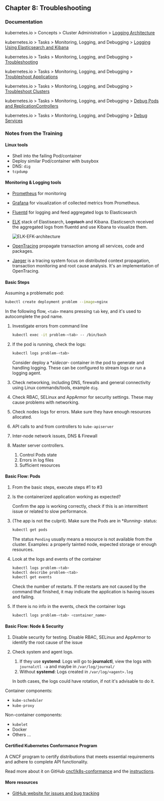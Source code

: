 ## Chapter 8: Troubleshooting

### Documentation

kubernetes.io > Concepts > Cluster Administration > [Logging Architecture](https://kubernetes.io/docs/concepts/cluster-administration/logging/)

kubernetes.io > Tasks > Monitoring, Logging, and Debugging > [Logging Using Elasticsearch and Kibana](https://kubernetes.io/docs/tasks/debug-application-cluster/logging-elasticsearch-kibana/)

kubernetes.io > Tasks > Monitoring, Logging, and Debugging > [Troubleshooting](https://kubernetes.io/docs/tasks/debug-application-cluster/troubleshooting/)

kubernetes.io > Tasks > Monitoring, Logging, and Debugging > [Troubleshoot Applications](https://kubernetes.io/docs/tasks/debug-application-cluster/debug-application/)

kubernetes.io > Tasks > Monitoring, Logging, and Debugging > [Troubleshoot Clusters](https://kubernetes.io/docs/tasks/debug-application-cluster/debug-cluster/)

kubernetes.io > Tasks > Monitoring, Logging, and Debugging > [Debug Pods and ReplicationControllers](https://kubernetes.io/docs/tasks/debug-application-cluster/debug-pod-replication-controller/)

kubernetes.io > Tasks > Monitoring, Logging, and Debugging > [Debug Services](https://kubernetes.io/docs/tasks/debug-application-cluster/debug-service/)

### Notes from the Training

#### Linux tools

- Shell into the failing Pod/container
- Deploy similar Pod/container with busybox
- DNS: `dig`
- `tcpdump`

#### Monitoring & Logging tools

- [Prometheus](https://www.prometheus.io/) for monitoring
- [Grafana](https://grafana.com) for visualization of collected metrics from Prometheus.

- [Fluentd](https://www.fluentd.org/) for logging and feed aggregated logs to Elasticsearch

- [ELK](https://www.elastic.co/videos/introduction-to-the-elk-stack) stack of Elastisearch, ~~Logstach~~ and Kibana. Elasticserch received the aggregated logs from fluentd and use Kibana to visualize them.

  ![ELK-EFK-architecture](https://i2.wp.com/www.techmanyu.com/wp-content/uploads/ELK-EFK-architecture.jpg?fit=700%2C311&ssl=1)

- [OpenTracing](https://opentracing.io/docs/) propagate transaction among all services, code and packages.

- [Jaeger](https://www.jaegertracing.io/) is a tracing system focus on distributed context propagation, transaction monitoring and root cause analysis. It's an implementation of OpenTracing.

#### Basic Steps

Assuming a problematic pod:

```bash
kubectl create deployment problem --image=nginx
```

In the following flow, `<tab>` means pressing `tab` key, and it's used to autocomplete the pod name.

1. Investigate errors from command line

   ```bash
   kubectl exec -it problem-<tab> -- /bin/bash
   ```

2. If the pod is running, check the logs:

   ```bash
   kubectl logs problem-<tab>
   ```

   Consider deploy a **sidecar*- container in the pod to generate and handling logging. These can be configured to stream logs or run a logging agent.

3. Check networking, including DNS, firewalls and general connectivity using Linux commands/tools, example `dig`.

4. Check RBAC, SELinux and AppArmor for security settings. These may cause problems with networking.

5. Check nodes logs for errors. Make sure they have enough resources allocated.

6. API calls to and from controllers to `kube-apiserver`

7. Inter-node network issues, DNS & Firewall

8. Master server controllers.

   1. Control Pods state
   2. Errors in log files
   3. Sufficient resources

#### Basic Flow: Pods

1. From the basic steps, execute steps #1 to #3

2. Is the containerized application working as expected?

   Confirm the app is working correctly, check if this is an intermittent issue or related to slow performance.

3. (The app is not the culprit). Make sure the Pods are in **Running*- status:

   ```bash
   kubectl get pods
   ```

   The status `Pending` usually means a resource is not available from the cluster. Examples: a properly tainted node, expected storage or enough resources.

4. Look at the logs and events of the container

   ```bash
   kubectl logs problem-<tab>
   kubectl describe problem-<tab>
   kubectl get events
   ```

   Check the number of restarts. If the restarts are not caused by the command that finished, it may indicate the application is having issues and failing.

5. If there is no info in the events, check the container logs

   ```bash
   kubectl logs problem-<tab> <container_name>
   ```

#### Basic Flow: Node & Security

1. Disable security for testing. Disable RBAC, SELinux and AppArmor to identify the root cause of the issue

2. Check system and agent logs.

   1. If they use **systemd**: Logs will go to **journalctl**, view the logs with `journalctl -a` and maybe in `/var/log/journal/`
   2. Without **systemd**: Logs created in `/var/log/<agent>.log`

   In both cases, the logs could have rotation, if not it's advisable to do it.

Container components:

- `kube-scheduler`
- `kube-proxy`

Non-container components:

- `kubelet`
- Docker
- Others ...

#### Certified Kubernetes Conformance Program

A CNCF program to certify distributions that meets essential requirements and adhere to complete API functionality.

Read more about it on GitHub [cncf/k8s-conformance](https://github.com/cncf/k8s-conformance) and the [instructions](https://github.com/cncf/k8s-conformance/blob/master/instructions.md).

#### More resources

- [GitHub website for issues and bug tracking](https://github.com/kubernetes/kubernetes/issues)
